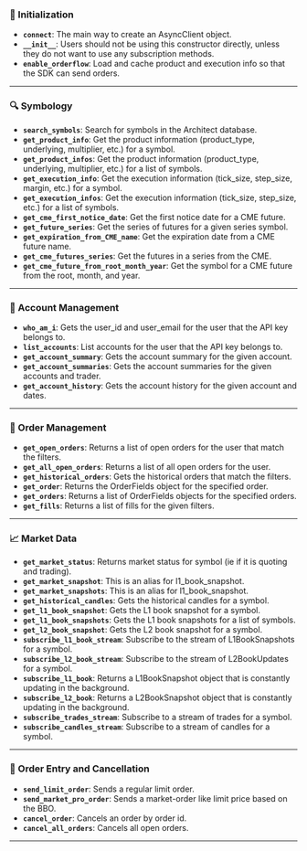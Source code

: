 ### 🚀 Initialization

- **`connect`**: The main way to create an AsyncClient object.
- **`__init__`**: Users should not be using this constructor directly, unless they do not want to use any subscription methods.
- **`enable_orderflow`**: Load and cache product and execution info so that the SDK can send orders.

---

### 🔍 Symbology

- **`search_symbols`**: Search for symbols in the Architect database.
- **`get_product_info`**: Get the product information (product_type, underlying, multiplier, etc.) for a symbol.
- **`get_product_infos`**: Get the product information (product_type, underlying, multiplier, etc.) for a list of symbols.
- **`get_execution_info`**: Get the execution information (tick_size, step_size, margin, etc.) for a symbol.
- **`get_execution_infos`**: Get the execution information (tick_size, step_size, etc.) for a list of symbols.
- **`get_cme_first_notice_date`**: Get the first notice date for a CME future.
- **`get_future_series`**: Get the series of futures for a given series symbol.
- **`get_expiration_from_CME_name`**: Get the expiration date from a CME future name.
- **`get_cme_futures_series`**: Get the futures in a series from the CME.
- **`get_cme_future_from_root_month_year`**: Get the symbol for a CME future from the root, month, and year.

---

### 👤 Account Management

- **`who_am_i`**: Gets the user_id and user_email for the user that the API key belongs to.
- **`list_accounts`**: List accounts for the user that the API key belongs to.
- **`get_account_summary`**: Gets the account summary for the given account.
- **`get_account_summaries`**: Gets the account summaries for the given accounts and trader.
- **`get_account_history`**: Gets the account history for the given account and dates.

---

### 📑 Order Management

- **`get_open_orders`**: Returns a list of open orders for the user that match the filters.
- **`get_all_open_orders`**: Returns a list of all open orders for the user.
- **`get_historical_orders`**: Gets the historical orders that match the filters.
- **`get_order`**: Returns the OrderFields object for the specified order.
- **`get_orders`**: Returns a list of OrderFields objects for the specified orders.
- **`get_fills`**: Returns a list of fills for the given filters.

---

### 📈 Market Data

- **`get_market_status`**: Returns market status for symbol (ie if it is quoting and trading).
- **`get_market_snapshot`**: This is an alias for l1_book_snapshot.
- **`get_market_snapshots`**: This is an alias for l1_book_snapshot.
- **`get_historical_candles`**: Gets the historical candles for a symbol.
- **`get_l1_book_snapshot`**: Gets the L1 book snapshot for a symbol.
- **`get_l1_book_snapshots`**: Gets the L1 book snapshots for a list of symbols.
- **`get_l2_book_snapshot`**: Gets the L2 book snapshot for a symbol.
- **`subscribe_l1_book_stream`**: Subscribe to the stream of L1BookSnapshots for a symbol.
- **`subscribe_l2_book_stream`**: Subscribe to the stream of L2BookUpdates for a symbol.
- **`subscribe_l1_book`**: Returns a L1BookSnapshot object that is constantly updating in the background.
- **`subscribe_l2_book`**: Returns a L2BookSnapshot object that is constantly updating in the background.
- **`subscribe_trades_stream`**: Subscribe to a stream of trades for a symbol.
- **`subscribe_candles_stream`**: Subscribe to a stream of candles for a symbol.

---

### 📝 Order Entry and Cancellation

- **`send_limit_order`**: Sends a regular limit order.
- **`send_market_pro_order`**: Sends a market-order like limit price based on the BBO.
- **`cancel_order`**: Cancels an order by order id.
- **`cancel_all_orders`**: Cancels all open orders.

---

